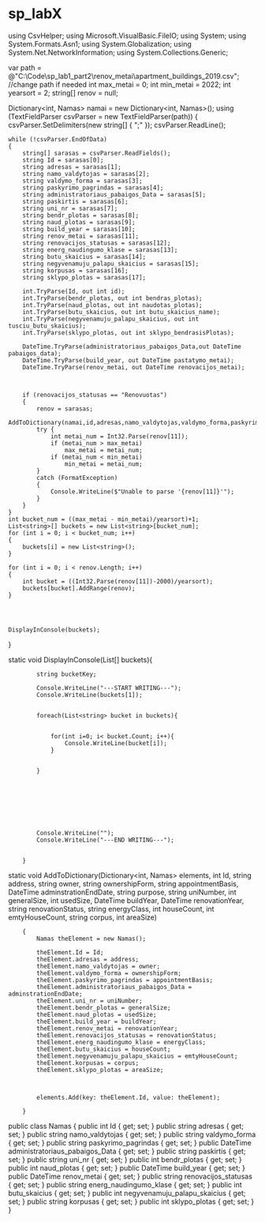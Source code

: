 # sp_labX

using CsvHelper;
using Microsoft.VisualBasic.FileIO;
using System;
using System.Formats.Asn1;
using System.Globalization;
using System.Net.NetworkInformation;
using System.Collections.Generic;


var path = @"C:\Code\sp_lab1_part2\renov_metai\apartment_buildings_2019.csv"; //change path if needed 
int max_metai = 0;
int min_metai = 2022;
int yearsort = 2;
string[] renov = null;

Dictionary<int, Namas> namai = new Dictionary<int, Namas>();
using (TextFieldParser csvParser = new TextFieldParser(path))
{
    csvParser.SetDelimiters(new string[] { ";" });
    csvParser.ReadLine();

    while (!csvParser.EndOfData)
    {
        string[] sarasas = csvParser.ReadFields();
        string Id = sarasas[0];
        string adresas = sarasas[1];
        string namo_valdytojas = sarasas[2];
        string valdymo_forma = sarasas[3];
        string paskyrimo_pagrindas = sarasas[4];
        string administratoriaus_pabaigos_Data = sarasas[5];
        string paskirtis = sarasas[6];
        string uni_nr = sarasas[7];
        string bendr_plotas = sarasas[8];
        string naud_plotas = sarasas[9];
        string build_year = sarasas[10];
        string renov_metai = sarasas[11];
        string renovacijos_statusas = sarasas[12];
        string energ_naudingumo_klase = sarasas[13];
        string butu_skaicius = sarasas[14];
        string negyvenamuju_palapu_skaicius = sarasas[15];
        string korpusas = sarasas[16];
        string sklypo_plotas = sarasas[17];

        int.TryParse(Id, out int id);
        int.TryParse(bendr_plotas, out int bendras_plotas);
        int.TryParse(naud_plotas, out int naudotas_plotas);
        int.TryParse(butu_skaicius, out int butu_skaicius_name);
        int.TryParse(negyvenamuju_palapu_skaicius, out int tusciu_butu_skaicius);
        int.TryParse(sklypo_plotas, out int sklypo_bendrasisPlotas);
        
        DateTime.TryParse(administratoriaus_pabaigos_Data,out DateTime pabaigos_data);
        DateTime.TryParse(build_year, out DateTime pastatymo_metai);
        DateTime.TryParse(renov_metai, out DateTime renovacijos_metai);
        

        
        if (renovacijos_statusas == "Renovuotas")
        {
            renov = sarasas;
            AddToDictionary(namai,id,adresas,namo_valdytojas,valdymo_forma,paskyrimo_pagrindas,pabaigos_data,paskirtis,uni_nr,bendras_plotas,naudotas_plotas,pastatymo_metai,renovacijos_metai,renovacijos_statusas,energ_naudingumo_klase,butu_skaicius_name,tusciu_butu_skaicius,korpusas,sklypo_bendrasisPlotas);
            try { 
                int metai_num = Int32.Parse(renov[11]);
                if (metai_num > max_metai)
                    max_metai = metai_num;
                if (metai_num < min_metai)
                    min_metai = metai_num;
            }
            catch (FormatException)
            {
                Console.WriteLine($"Unable to parse '{renov[11]}'");
            }
        }
    }
    int bucket_num = ((max_metai - min_metai)/yearsort)+1;
    List<string>[] buckets = new List<string>[bucket_num];
    for (int i = 0; i < bucket_num; i++)
    {
        buckets[i] = new List<string>();
    }

    for (int i = 0; i < renov.Length; i++)
    {
        int bucket = ((Int32.Parse(renov[11])-2000)/yearsort);
        buckets[bucket].AddRange(renov);
    }

    


    DisplayInConsole(buckets);
 
}


static void DisplayInConsole(List<string>[] buckets){

            string bucketKey; 

            Console.WriteLine("---START WRITING---");
            Console.WriteLine(buckets[1]);
            

            foreach(List<string> bucket in buckets){
                
                
                for(int i=0; i< bucket.Count; i++){
                    Console.WriteLine(bucket[i]);
                }
               
                
            }

           

           

            

            
            Console.WriteLine("");
            Console.WriteLine("---END WRITING---");


        }


static void AddToDictionary(Dictionary<int, Namas> elements,
            int Id,
            string address,
            string owner,
            string ownershipForm,
            string appointmentBasis,
            DateTime adminstrationEndDate,
            string purpose,
            string uniNumber,
            int generalSize,
            int usedSize,
            DateTime buildYear,
            DateTime renovationYear,
            string renovationStatus,
            string energyClass,
            int houseCount,
            int emtyHouseCount,
            string corpus,
            int areaSize)

        {
            Namas theElement = new Namas();

            theElement.Id = Id;
            theElement.adresas = address;
            theElement.namo_valdytojas = owner;
            theElement.valdymo_forma = ownershipForm;
            theElement.paskyrimo_pagrindas = appointmentBasis;
            theElement.administratoriaus_pabaigos_Data = adminstrationEndDate;
            theElement.uni_nr = uniNumber;
            theElement.bendr_plotas = generalSize;
            theElement.naud_plotas = usedSize;
            theElement.build_year = buildYear;
            theElement.renov_metai = renovationYear;
            theElement.renovacijos_statusas = renovationStatus;
            theElement.energ_naudingumo_klase = energyClass;
            theElement.butu_skaicius = houseCount;
            theElement.negyvenamuju_palapu_skaicius = emtyHouseCount;
            theElement.korpusas = corpus;
            theElement.sklypo_plotas = areaSize;



            elements.Add(key: theElement.Id, value: theElement);
           
        }
public class Namas
{
    public int Id { get; set; }
    public string adresas { get; set; }
    public string namo_valdytojas { get; set; }
    public string valdymo_forma { get; set; }
    public string paskyrimo_pagrindas { get; set; }
    public DateTime administratoriaus_pabaigos_Data { get; set; }
    public string paskirtis { get; set; }
    public string uni_nr { get; set; }
    public int bendr_plotas { get; set; }
    public int naud_plotas { get; set; }
    public DateTime build_year { get; set; }
    public DateTime renov_metai { get; set; }
    public string renovacijos_statusas { get; set; } 
    public string energ_naudingumo_klase { get; set; }
    public int butu_skaicius { get; set; }
    public int negyvenamuju_palapu_skaicius { get; set; }
    public string korpusas { get; set; }
    public int sklypo_plotas { get; set; }
}
